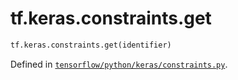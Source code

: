 <div itemscope itemtype="http://developers.google.com/ReferenceObject">
<meta itemprop="name" content="tf.keras.constraints.get" />
<meta itemprop="path" content="Stable" />
</div>

# tf.keras.constraints.get

``` python
tf.keras.constraints.get(identifier)
```



Defined in [`tensorflow/python/keras/constraints.py`](/code/stable/tensorflow/python/keras/constraints.py).

